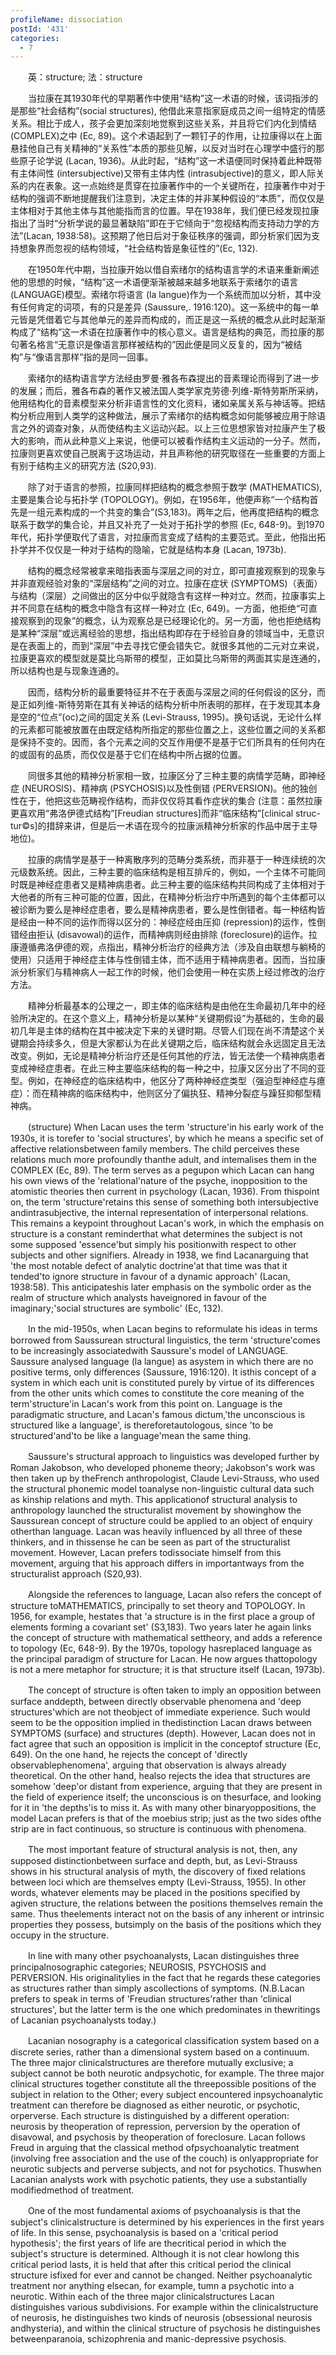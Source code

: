 ```yaml
---
profileName: dissociation
postId: '431'
categories:
  - 7
---
```

‌‌‌‌　　英：structure; 法：structure


‌‌‌‌　　当拉康在其1930年代的早期著作中使用“结构”这一术语的时候，该词指涉的是那些“社会结构”(social structures), 他借此来意指家庭成员之间一组特定的情感关系。相比于成人，孩子会更加深刻地觉察到这些关系，并且将它们内化到情结 (COMPLEX)之中 (Ec, 89)。这个术语起到了一颗钉子的作用，让拉康得以在上面悬挂他自己有关精神的“关系性”本质的那些见解，以反对当时在心理学中盛行的那些原子论学说 (Lacan, 1936)。从此时起，“结构”这一术语便同时保持着此种既带有主体间性 (intersubjective)又带有主体内性 (intrasubjective)的意义，即人际关系的内在表象。这一点始终是贯穿在拉康著作中的一个关键所在，拉康著作中对于结构的强调不断地提醒我们注意到，决定主体的并非某种假设的“本质”，而仅仅是主体相对于其他主体与其他能指而言的位置。早在1938年，我们便已经发现拉康指出了当时“分析学说的最显著缺陷”即在于它倾向于“忽视结构而支持动力学的方法”(Lacan, 1938:58)。这预期了他日后对于象征秩序的强调，即分析家们因为支持想象界而忽视的结构领域，“社会结构皆是象征性的”(Ec, 132).

‌‌‌‌　　在1950年代中期，当拉康开始以借自索绪尔的结构语言学的术语来重新阐述他的思想的时候，“结构”这一术语便渐渐被越来越多地联系于索绪尔的语言 (LANGUAGE)模型。索绪尔将语言 (la langue)作为一个系统而加以分析，其中没有任何肯定的词项，有的只是差异 (Saussure,. 1916:120)。这一系统中的每一单元皆是凭借着它与其他单元的差异而构成的，而正是这一系统的概念从此时起渐渐构成了“结构”这一术语在拉康著作中的核心意义。语言是结构的典范，而拉康的那句著名格言“无意识是像语言那样被结构的”因此便是同义反复的，因为“被结构”与“像语言那样”指的是同一回事。

‌‌‌‌　　索绪尔的结构语言学方法经由罗曼·雅各布森提出的音素理论而得到了进一步的发展；而后，雅各布森的著作又被法国人类学家克劳德·列维-斯特劳斯所采纳，他用结构化的音素模型来分析非语言性的文化资料，诸如亲属关系与神话等。把结构分析应用到人类学的这种做法，展示了索绪尔的结构概念如何能够被应用于除语言之外的调查对象，从而使结构主义运动兴起。以上三位思想家皆对拉康产生了极大的影响，而从此种意义上来说，他便可以被看作结构主义运动的一分子。然而，拉康则更喜欢使自己脱离于这场运动，并且声称他的研究取径在一些重要的方面上有别于结构主义的研究方法 (S20,93).

‌‌‌‌　　除了对于语言的参照，拉康同样把结构的概念参照于数学 (MATHEMATICS),主要是集合论与拓扑学 (TOPOLOGY)。例如，在1956年，他便声称“一个结构首先是一组元素构成的一个共变的集合”(S3,183)。两年之后，他再度把结构的概念联系于数学的集合论，并且又补充了一处对于拓扑学的参照 (Ec, 648-9)。到1970年代，拓扑学便取代了语言，对拉康而言变成了结构的主要范式。至此，他指出拓扑学并不仅仅是一种对于结构的隐喻，它就是结构本身 (Lacan, 1973b).

‌‌‌‌　　结构的概念经常被拿来暗指表面与深层之间的对立，即可直接观察到的现象与并非直观经验对象的“深层结构”之间的对立。拉康在症状 (SYMPTOMS)（表面）与结构（深层）之间做出的区分中似乎就隐含有这样一种对立。然而，拉康事实上并不同意在结构的概念中隐含有这样一种对立 (Ec, 649)。一方面，他拒绝“可直接观察到的现象”的概念，认为观察总是已经理论化的。另一方面，他也拒绝结构是某种“深层”或远离经验的思想，指出结构即存在于经验自身的领域当中，无意识是在表面上的，而到“深层”中去寻找它便会错失它。就很多其他的二元对立来说，拉康更喜欢的模型就是莫比乌斯带的模型，正如莫比乌斯带的两面其实是连通的，所以结构也是与现象连通的。

‌‌‌‌　　因而，结构分析的最重要特征并不在于表面与深层之间的任何假设的区分，而是正如列维-斯特劳斯在其有关神话的结构分析中所表明的那样，在于发现其本身是空的“位点”(oc)之间的固定关系 (Levi-Strauss, 1995)。换句话说，无论什么样的元素都可能被放置在由既定结构所指定的那些位置之上，这些位置之间的关系都是保持不变的。因而，各个元素之间的交互作用便不是基于它们所具有的任何内在的或固有的品质，而仅仅是基于它们在结构中所占据的位置。

‌‌‌‌　　同很多其他的精神分析家相一致，拉康区分了三种主要的病情学范畴，即神经症 (NEUROSIS)、精神病 (PSYCHOSIS)以及性倒错 (PERVERSION)。他的独创性在于，他把这些范畴视作结构，而非仅仅将其看作症状的集合 (注意：虽然拉康更喜欢用“弗洛伊德式结构”[Freudian structures]而非“临床结构”[clinical struc-tur©s]的措辞来讲，但是后一术语在现今的拉康派精神分析家的作品中居于主导地位)。

‌‌‌‌　　拉康的病情学是基于一种离散序列的范畴分类系统，而非基于一种连续统的次元级数系统。因此，三种主要的临床结构是相互排斥的，例如，一个主体不可能同时既是神经症患者又是精神病患者。此三种主要的临床结构共同构成了主体相对于大他者的所有三种可能的位置，因此，在精神分析治疗中所遇到的每个主体都可以被诊断为要么是神经症患者，要么是精神病患者，要么是性倒错者。每一种结构皆是经由一种不同的运作而得以区分的：神经症经由压抑 (repression)的运作，性倒错经由拒认 (disavowal)的运作，而精神病则经由排除 (foreclosure)的运作。拉康遵循弗洛伊德的观，点指出，精神分析治疗的经典方法（涉及自由联想与躺椅的使用）只适用于神经症主体与性倒错主体，而不适用于精神病患者。因而，当拉康派分析家们与精神病人一起工作的时候，他们会使用一种在实质上经过修改的治疗方法。

‌‌‌‌　　精神分析最基本的公理之一，即主体的临床结构是由他在生命最初几年中的经验所决定的。在这个意义上，精神分析是以某种“关键期假设”为基础的，生命的最初几年是主体的结构在其中被决定下来的关键时期。尽管人们现在尚不清楚这个关键期会持续多久，但是大家都认为在此关键期之后，临床结构就会永远固定且无法改变。例如，无论是精神分析治疗还是任何其他的疗法，皆无法使一个精神病患者变成神经症患者。在此三种主要临床结构的每一种之中，拉康又区分出了不同的亚型。例如，在神经症的临床结构中，他区分了两种神经症类型（强迫型神经症与癔症）：而在精神病的临床结构中，他则区分了偏执狂、精神分裂症与躁狂抑郁型精神病。


‌‌‌‌　　(structure) When Lacan uses the term 'structure'in his early work of the 1930s, it is torefer to 'social structures', by which he means a specific set of affective relationsbetween family members. The child perceives these relations much more profoundly thanthe adult, and intemalises them in the COMPLEX (Ec, 89). The term serves as a pegupon which Lacan can hang his own views of the 'relational'nature of the psyche, inopposition to the atomistic theories then current in psychology (Lacan, 1936). From thispoint on, the term 'structure'retains this sense of something both intersubjective andintrasubjective, the internal representation of interpersonal relations. This remains a keypoint throughout Lacan's work, in which the emphasis on structure is a constant reminderthat what determines the subject is not some supposed 'essence'but simply his positionwith respect to other subjects and other signifiers. Already in 1938, we find Lacanarguing that 'the most notable defect of analytic doctrine'at that time was that it tended'to ignore structure in favour of a dynamic approach' (Lacan, 1938:58). This anticipateshis later emphasis on the symbolic order as the realm of structure which analysts haveignored in favour of the imaginary;'social structures are symbolic' (Ec, 132).

‌‌‌‌　　In the mid-1950s, when Lacan begins to reformulate his ideas in terms borrowed from Saussurean structural linguistics, the term 'structure'comes to be increasingly associatedwith Saussure's model of LANGUAGE. Saussure analysed language (la langue) as asystem in which there are no positive terms, only differences (Saussure, 1916:120). It isthis concept of a system in which each unit is constituted purely by virtue of its differences from the other units which comes to constitute the core meaning of the term'structure'in Lacan's work from this point on. Language is the paradigmatic structure, and Lacan's famous dictum,'the unconscious is structured like a language', is thereforetautologous, since 'to be structured'and'to be like a language'mean the same thing.

‌‌‌‌　　Saussure's structural approach to linguistics was developed further by Roman Jakobson, who developed phoneme theory; Jakobson's work was then taken up by theFrench anthropologist, Claude Levi-Strauss, who used the structural phonemic model toanalyse non-linguistic cultural data such as kinship relations and myth. This applicationof structural analysis to anthropology launched the structuralist movement by showinghow the Saussurean concept of structure could be applied to an object of enquiry otherthan language. Lacan was heavily influenced by all three of these thinkers, and in thissense he can be seen as part of the structuralist movement. However, Lacan prefers todissociate himself from this movement, arguing that his approach differs in importantways from the structuralist approach (S20,93).

‌‌‌‌　　Alongside the references to language, Lacan also refers the concept of structure toMATHEMATICS, principally to set theory and TOPOLOGY. In 1956, for example, hestates that 'a structure is in the first place a group of elements forming a covariant set' (S3,183). Two years later he again links the concept of structure with mathematical settheory, and adds a reference to topology (Ec, 648-9). By the 1970s, topology hasreplaced language as the principal paradigm of structure for Lacan. He now argues thattopology is not a mere metaphor for structure; it is that structure itself (Lacan, 1973b).

‌‌‌‌　　The concept of structure is often taken to imply an opposition between surface anddepth, between directly observable phenomena and 'deep structures'which are not theobject of immediate experience. Such would seem to be the opposition implied in thedistinction Lacan draws between SYMPTOMS (surface) and structures (depth). However, Lacan does not in fact agree that such an opposition is implicit in the conceptof structure (Ec, 649). On the one hand, he rejects the concept of 'directly observablephenomena', arguing that observation is always already theoretical. On the other hand, healso rejects the idea that structures are somehow 'deep'or distant from experience, arguing that they are present in the field of experience itself; the unconscious is on thesurface, and looking for it in 'the depths'is to miss it. As with many other binaryoppositions, the model Lacan prefers is that of the moebius strip; just as the two sides ofthe strip are in fact continuous, so structure is continuous with phenomena.

‌‌‌‌　　The most important feature of structural analysis is not, then, any supposed distinctionbetween surface and depth, but, as Levi-Strauss shows in his structural analysis of myth, the discovery of fixed relations between loci which are themselves empty (Levi-Strauss, 1955). In other words, whatever elements may be placed in the positions specified by agiven structure, the relations between the positions themselves remain the same. Thus theelements interact not on the basis of any inherent or intrinsic properties they possess, butsimply on the basis of the positions which they occupy in the structure.

‌‌‌‌　　In line with many other psychoanalysts, Lacan distinguishes three principalnosographic categories; NEUROSIS, PSYCHOSIS and PERVERSION. His originalitylies in the fact that he regards these categories as structures rather than simply ascollections of symptoms. (N.B.Lacan prefers to speak in terms of 'Freudian structures'rather than 'clinical structures', but the latter term is the one which predominates in thewritings of Lacanian psychoanalysts today.)

‌‌‌‌　　Lacanian nosography is a categorical classification system based on a discrete series, rather than a dimensional system based on a continuum. The three major clinicalstructures are therefore mutually exclusive; a subject cannot be both neurotic andpsychotic, for example. The three major clinical structures together constitute all the threepossible positions of the subject in relation to the Other; every subject encountered inpsychoanalytic treatment can therefore be diagnosed as either neurotic, or psychotic, orperverse. Each structure is distinguished by a different operation: neurosis by theoperation of repression, perversion by the operation of disavowal, and psychosis by theoperation of foreclosure. Lacan follows Freud in arguing that the classical method ofpsychoanalytic treatment (involving free association and the use of the couch) is onlyappropriate for neurotic subjects and perverse subjects, and not for psychotics. Thuswhen Lacanian analysts work with psychotic patients, they use a substantially modifiedmethod of treatment.

‌‌‌‌　　One of the most fundamental axioms of psychoanalysis is that the subject's clinicalstructure is determined by his experiences in the first years of life. In this sense, psychoanalysis is based on a 'critical period hypothesis'; the first years of life are thecritical period in which the subject's structure is determined. Although it is not clear howlong this critical period lasts, it is held that after this critical period the clinical structure isfixed for ever and cannot be changed. Neither psychoanalytic treatment nor anything elsecan, for example, tumn a psychotic into a neurotic. Within each of the three major clinicalstructures Lacan distinguishes various subdivisions. For example within the clinicalstructure of neurosis, he distinguishes two kinds of neurosis (obsessional neurosis andhysteria), and within the clinical structure of psychosis he distinguishes betweenparanoia, schizophrenia and manic-depressive psychosis.

